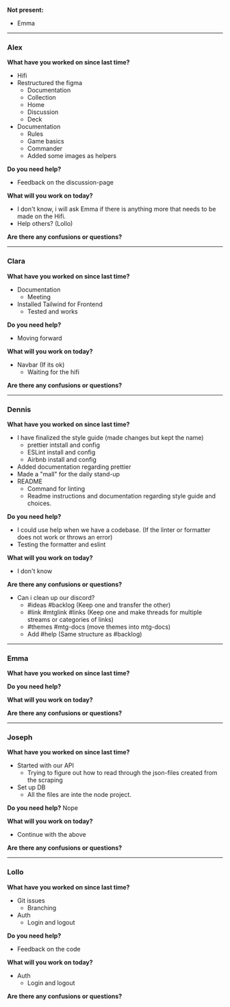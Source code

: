 **Not present:**
- Emma


---

### Alex
**What have you worked on since last time?**
- Hifi
- Restructured the figma
	- Documentation
	- Collection
	- Home
	- Discussion
	- Deck
- Documentation
	- Rules 
	- Game basics
	- Commander
	- Added some images as helpers

**Do you need help?**
- Feedback on the discussion-page

**What will you work on today?**
- I don't know, i will ask Emma if there is anything more that needs to be made on the Hifi. 
- Help others? (Lollo)

**Are there any confusions or questions?**

---

### Clara
**What have you worked on since last time?**
- Documentation 
	- Meeting
- Installed Tailwind for Frontend
	- Tested and works

**Do you need help?**
- Moving forward

**What will you work on today?**
- Navbar (If its ok)
	- Waiting for the hifi

**Are there any confusions or questions?**

---

### Dennis
**What have you worked on since last time?**
- I have finalized the style guide (made changes but kept the name)
	- prettier intstall and config
	- ESLint install and config
	- Airbnb install and config
- Added documentation regarding prettier
- Made a "mall" for the daily stand-up
- README
	- Command for linting
	- Readme instructions and documentation regarding style guide and choices. 

**Do you need help?**
- I could use help when we have a codebase. (If the linter or formatter does not work or throws an error)
- Testing the formatter and eslint

**What will you work on today?**
- I don't know

**Are there any confusions or questions?**
- Can i clean up our discord? 
	- #ideas #backlog (Keep one and transfer the other)
	- #link #mtglink #links (Keep one and make threads for multiple streams or categories of links)
	- #themes #mtg-docs (move themes into mtg-docs)
	-  Add #help (Same structure as #backlog)

---

### Emma
**What have you worked on since last time?**

**Do you need help?**

**What will you work on today?**

**Are there any confusions or questions?**

---

### Joseph
**What have you worked on since last time?**
- Started with our API 
	- Trying to figure out how to read through the json-files created from the scraping
- Set up DB
	- All the files are inte the node project.

**Do you need help?**
Nope

**What will you work on today?**
- Continue with the above

**Are there any confusions or questions?**

---

### Lollo
**What have you worked on since last time?**
- Git issues 
	- Branching 
- Auth
	- Login and logout

**Do you need help?**
- Feedback on the code 

**What will you work on today?**
- Auth
	- Login and logout 

**Are there any confusions or questions?**